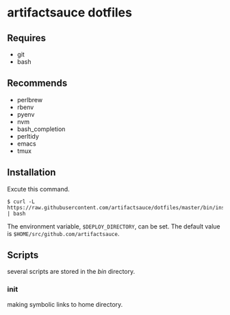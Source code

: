 # artifactsauce dotfiles

## Requires

- git
- bash

## Recommends

- perlbrew
- rbenv
- pyenv
- nvm
- bash_completion
- perltidy
- emacs
- tmux

## Installation

Excute this command.

```console
$ curl -L https://raw.githubusercontent.com/artifactsauce/dotfiles/master/bin/install | bash
```

The environment variable, `$DEPLOY_DIRECTORY`, can be set.
The default value is `$HOME/src/github.com/artifactsauce`.

## Scripts

several scripts are stored in the _bin_ directory.

### init

making symbolic links to home directory.
